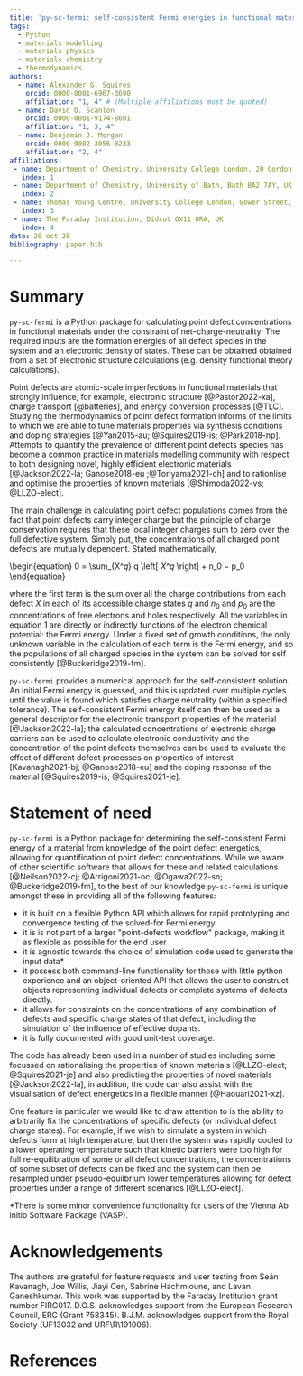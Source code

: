 ```yaml
---
title: 'py-sc-fermi: self-consistent Fermi energies in functional materials'
tags:
  - Python
  - materials modelling
  - materials physics
  - materials chemistry
  - thermodynamics
authors:
  - name: Alexander G. Squires 
    orcid: 0000-0001-6967-3690
    affiliation: "1, 4" # (Multiple affiliations must be quoted)
  - name: David O. Scanlon
    orcid: 0000-0001-9174-8601
    affiliation: "1, 3, 4"
  - name: Benjamin J. Morgan 
    orcid: 0000-0002-3056-8233
    affiliation: "2, 4"
affiliations:
 - name: Department of Chemistry, University College London, 20 Gordon Street, London WC1H 0AJ, UK
   index: 1
 - name: Department of Chemistry, University of Bath, Bath BA2 7AY, UK
   index: 2
 - name: Thomas Young Centre, University College London, Gower Street, London WC1E 6BT, UK
   index: 3
 - name: The Faraday Institution, Didcot OX11 ORA, UK
   index: 4
date: 20 oct 20
bibliography: paper.bib

---
```


# Summary

`py-sc-fermi` is a Python package for calculating point defect concentrations in functional materials under the constraint of net&ndash;charge-neutrality. The required inputs are the formation energies of all defect species in the system and an electronic density of states. These can be obtained obtained from a set of electronic structure calculations (e.g. density functional theory calculations).

Point defects are atomic-scale imperfections in functional materials that strongly influence, for example, electronic structure [@Pastor2022-xa], charge transport [@batteries], and energy conversion processes [@TLC]. Studying the thermodynamics of point defect formation informs of the limits to which we are able to tune materials properties via synthesis conditions and doping strategies [@Yan2015-au; @Squires2019-is; @Park2018-np]. Attempts to quantify the prevalence of different point defects species has become a common practice in materials modelling community with respect to both designing novel, highly efficient electronic materials [@Jackson2022-la; Ganose2018-eu ;@Toriyama2021-ch] and to rationlise and optimise the properties of known materials [@Shimoda2022-vs; @LLZO-elect]. 

The main challenge in calculating point defect populations comes from the fact that point defects carry integer charge but the principle of charge conservation requires that these local integer charges sum to zero over the full defective system. Simply put, the concentrations of all charged point defects are mutually dependent. Stated mathematically,

\begin{equation}
0 = \sum_{X^𝑞} q \left[ 𝑋^𝑞 \right] + n_0 − p_0
\end{equation}

where the first term is the sum over all the charge contributions from each defect $X$ in each of its accessible charge states $q$ and $n_0$ and $p_0$ are the concentrations of free electrons and holes respectively. All the variables in equation 1 are directly or indirectly functions of the electron chemical potential: the Fermi energy. Under a fixed set of growth conditions, the only unknown variable in the calculation of each term is the Fermi energy, and so the populations of all charged species in the system can be solved for self consistently [@Buckeridge2019-fm].

`py-sc-fermi` provides a numerical approach for the self-consistent solution. An initial Fermi energy is guessed, and this is updated over multiple cycles until the value is found which satisfies charge neutrality (within a specified tolerance). The self-consistent Fermi energy itself can then be used as a general descriptor for the electronic transport properties of the material [@Jackson2022-la]; the calculated concentrations of electronic charge carriers can be used to calculate electronic conductivity and the concentration of the point defects themselves can be used to evaluate the effect of different defect processes on properties of interest [Kavanagh2021-bj; @Ganose2018-eu] and the doping response of the material [@Squires2019-is; @Squires2021-je].

# Statement of need

`py-sc-fermi` is a Python package for determining the self-consistent Fermi energy of a material from knowledge of the point defect
energetics, allowing for quantification of point defect concentrations. While we aware of other scientific software that allows for these and related calculations [@Neilson2022-cj; @Arrigoni2021-oc; @Ogawa2022-sn; @Buckeridge2019-fm], to the best of our knowledge `py-sc-fermi` is unique amongst these in providing all of the following features:

  - it is built on a flexible Python API which allows for rapid prototyping and convergence testing of the solved-for Fermi energy.
  - it is is not part of a larger "point-defects workflow" package, making it as flexible as possible for the end user
  - it is agnostic towards the choice of simulation code used to generate the input data*
  - it possess both command-line functionality for those with little python experience and an object-oriented API that allows the user to construct objects representing individual defects or complete systems of defects directly.
  - it allows for constraints on the concentrations of any combination of defects and specific charge states of that defect, including the simulation of the influence of effective dopants.
  - it is fully documented with good unit-test coverage.

The code has already been used in a number of studies including some focussed on rationalising the 
properties of known materials [@LLZO-elect; @Squires2021-je] and also predicting the properties of novel materials [@Jackson2022-la], in addition, the code can also assist with the visualisation of defect energetics in a flexible manner [@Haouari2021-xz].

One feature in particular we would like to draw attention to is the ability to arbitrarily fix the concentrations of specific defects (or individual defect charge states). For example, if we wish to simulate a system in which defects form at high temperature, but then the system was rapidly cooled to a lower operating temperature such that kinetic barriers were too high for full re-equilibration of some or all defect concentrations, the concentrations of some subset of defects can be fixed and the  system can then be resampled under pseudo-equilbrium lower temperatures allowing for defect properties under a range of different scenarios [@LLZO-elect]. 

*There is some minor convenience functionality for users of the Vienna Ab initio Software Package (VASP).



# Acknowledgements

The authors are grateful for feature requests and user testing from Seán Kavanagh, Joe Willis, Jiayi Cen, Sabrine Hachmioune, and Lavan Ganeshkumar. This work was supported by the Faraday Institution grant number FIRG017. D.O.S. acknowledges support from the European Research Council, ERC (Grant 758345). B.J.M. acknowledges support from the Royal Society (UF13032 and URF\\R\\191006).

# References
